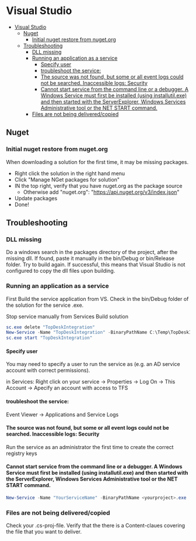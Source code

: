 # Visual Studio
<!--ts-->
* [Visual Studio](visual-studio.md#visual-studio)
   * [Nuget](visual-studio.md#nuget)
      * [Initial nuget restore from nuget.org](visual-studio.md#initial-nuget-restore-from-nugetorg)
   * [Troubleshooting](visual-studio.md#troubleshooting)
      * [DLL missing](visual-studio.md#dll-missing)
      * [Running an application as a service](visual-studio.md#running-an-application-as-a-service)
         * [Specify user](visual-studio.md#specify-user)
         * [troubleshoot the service:](visual-studio.md#troubleshoot-the-service)
         * [The source was not found, but some or all event logs could not be searched. Inaccessible logs: Security](visual-studio.md#the-source-was-not-found-but-some-or-all-event-logs-could-not-be-searched-inaccessible-logs-security)
         * [Cannot start service from the command line or a debugger. A Windows Service must first be installed (using installutil.exe) and then started with the ServerExplorer, Windows Services Administrative tool or the NET START command.](visual-studio.md#cannot-start-service-from-the-command-line-or-a-debugger-a-windows-service-must-first-be-installed-using-installutilexe-and-then-started-with-the-serverexplorer-windows-services-administrative-tool-or-the-net-start-command)
      * [Files are not being delivered/copied](visual-studio.md#files-are-not-being-deliveredcopied)

<!-- Added by: runner, at: Mon Jan 31 13:07:31 UTC 2022 -->

<!--te-->

## Nuget

### Initial nuget restore from nuget.org

When downloading a solution for the first time, it may be missing packages.

- Right click the solution in the right hand menu
- Click "Manage NGet packages for solution"
- IN the top right, verify that you have nuget.org as the package source
  - Otherwise add "nuget.org": "https://api.nuget.org/v3/index.json"
- Update packages
- Done!

## Troubleshooting

### DLL missing

Do a windows search in the packages directory of the project, after the missing dll.
If found, paste it manually in the bin/Debug or bin/Release folder. Try to build again.
If successful, this means that Visual Studio is not configured to copy the dll files upon building.

### Running an application as a service

First Build the service application from VS. Check in the bin/Debug folder of the solution for the service .exe.

Stop service manually from Services
Build solution

```powershell
sc.exe delete "TopDeskIntegration"
New-Service -Name "TopDeskIntegration" -BinaryPathName C:\Temp\TopDeskIntegration\azuredevops\integration.service\bin\Debug\NilexIntegrationService.exe
sc.exe start "TopDeskIntegration"
```

#### Specify user

You may need to specify a user to run the service as (e.g. an AD service account with correct permissions).

in Services: Right click on your service -> Properties -> Log On -> This Account -> Apecify an account with access to TFS

#### troubleshoot the service:
Event Viewer -> Applications and Service Logs

#### The source was not found, but some or all event logs could not be searched. Inaccessible logs: Security

Run the service as an administrator the first time to create the correct registry keys

#### Cannot start service from the command line or a debugger. A Windows Service must first be installed (using installutil.exe) and then started with the ServerExplorer, Windows Services Administrative tool or the NET START command.
```powershell
New-Service -Name "YourServiceName" -BinaryPathName <yourproject>.exe
```

### Files are not being delivered/copied

Check your .cs-proj-file. Verify that the there is a Content-claues covering the file that you want to deliver.
